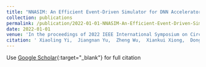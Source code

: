 ```yaml
---
title: "NNASIM: An Efficient Event-Driven Simulator for DNN Accelerators with Accurate Timing and Area Models"
collection: publications
permalink: /publication/2022-01-01-NNASIM-An-Efficient-Event-Driven-Simulator-for-DNN-Accelerators-with-Accurate-Timing-and-Area-Models
date: 2022-01-01
venue: 'In the proceedings of 2022 IEEE International Symposium on Circuits and Systems (ISCAS)'
citation: ' Xiaoling Yi,  Jiangnan Yu,  Zheng Wu,  Xiankui Xiong,  Dong Xu,  Chixiao Chen,  Jun Tao,  Fan Yang, &quot;NNASIM: An Efficient Event-Driven Simulator for DNN Accelerators with Accurate Timing and Area Models.&quot; In the proceedings of 2022 IEEE International Symposium on Circuits and Systems (ISCAS), 2022.'
---
```

Use [Google Scholar](https://scholar.google.com/scholar?q=NNASIM:+An+Efficient+Event+Driven+Simulator+for+DNN+Accelerators+with+Accurate+Timing+and+Area+Models){:target="_blank"} for full citation